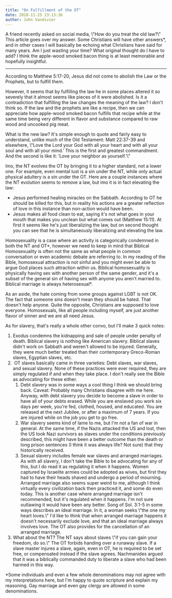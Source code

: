 ```yaml
---
title: "On Fulfillment of the OT"
date: 2018-11-25 23:13:36
author: John Vandivier
---
```




<!-- wp:paragraph -->
<p>A friend recently asked on social media, \"How do you treat the old law?\" This article goes over my answer. Some Christians will have other answers*, and in other cases I will basically be echoing what Christians have said for many years. Am I just wasting your time? What original thought do I have to add? I think the apple-wood smoked bacon thing is at least memorable and hopefully insightful.</p>
<!-- /wp:paragraph -->

<!-- wp:separator -->
<hr class=\"wp-block-separator\"/>
<!-- /wp:separator -->

<!-- wp:paragraph -->
<p>

According to Matthew 5:17-20, Jesus did not come to abolish the Law or the Prophets, but to fulfill them.</p>
<!-- /wp:paragraph -->

<!-- wp:paragraph -->
<p>However, it seems that by fulfilling the law he in some places altered it so severely that it almost seems like pieces of it were abolished. Is it a contradiction that fulfilling the law changes the meaning of the law? I don't think so. If the law and the prophets are like a recipe, then we can appreciate how apple-wood smoked bacon fulfills that recipe while at the same time being very different in flavor and substance compared to raw wood and uncooked pig meat.</p>
<!-- /wp:paragraph -->

<!-- wp:paragraph -->
<p>What is the new law? It's simple enough to quote and fairly easy to understand, unlike much of the Old Testament: Matt 22:37-39 and elsewhere, \"Love the Lord your God with all your heart and with all your soul and with all your mind.’ This is the first and greatest commandment. And the second is like it: ‘Love your neighbor as yourself.’\"</p>
<!-- /wp:paragraph -->

<!-- wp:paragraph -->
<p>Imo, the NT evolves the OT by bringing it to a higher standard, not a lower one. For example, even mental lust is a sin under the NT, while only actual physical adultery is a sin under the OT. Here are a couple instances where the NT evolution seems to remove a law, but imo it is in fact elevating the law:</p>
<!-- /wp:paragraph -->

<!-- wp:list -->
<ul><li>Jesus performed healing miracles on the Sabbath. According to OT he should be killed for this, but in reality his actions are a greater reflection of love in this instance than non-action would have been.</li><li>Jesus makes all food clean to eat, saying it's not what goes in your mouth that makes you unclean but what comes out (Matthew 15:11). At first it seems like he's just liberalizing the law, but on second thought you can see that he is simultaneously liberalizing and elevating the law.</li></ul>
<!-- /wp:list -->

<!-- wp:paragraph -->
<p>Homosexuality is a case where an activity is categorically condemned in both the NT and OT*, however we need to keep in mind that Biblical Homosexuality is often not the same as what people in common conversation or even academic debate are referring to. In my reading of the Bible, homosexual attraction is not sinful and you might even be able to argue God places such attraction within us. Biblical homosexuality is physically having sex with another person of the same gender, and it's a subset of the general sin of having sex with anyone you aren't married to. Biblical marriage is always heterosexual*.</p>
<!-- /wp:paragraph -->

<!-- wp:paragraph -->
<p>As an aside, the hate coming from some groups against LGBT is not OK. The fact that someone sins doesn't mean they should be hated. That doesn't help anyone. Quite the opposite, Christians are supposed to love everyone. Homosexuals, like all people including myself, are just another flavor of sinner and we are all need Jesus.</p>
<!-- /wp:paragraph -->

<!-- wp:paragraph -->
<p>As for slavery, that's really a whole other convo, but I'll make 3 quick notes:</p>
<!-- /wp:paragraph -->

<!-- wp:list {\"ordered\":true} -->
<ol><li>Exodus condemns the kidnapping and sale of people under penalty of death. Biblical slavery is nothing like American slavery. Biblical slaves didn't work on Sabbath and weren't allowed to be injured. Generally, they were much better treated than their contemporary Greco-Roman slaves, Egyptian slaves, etc.</li><li> OT slaves basically came in three varieties: Debt slaves, war slaves, and sexual slavery. None of these practices were ever required, they are simply regulated if and when they take place. I don't really see the Bible as advocating for these either.<ol><li>Debt slavery was in some ways a cool thing I think we should bring back. Caveat: Probably many Christians disagree with me here. Anyway, with debt slavery you decide to become a slave in order to have all of your debts erased. While you are enslaved you work six days per week, you're fed, clothed, housed, and educated. You are released at the next Jubilee, or after a maximum of 7 years. If you are injured while on the job you get to go free.</li><li>War slavery seems kind of lame to me, but I'm not a fan of war in general. At the same time, if the Nazis attacked the US and lost, then the US took Nazi survivors as slaves under the conditions previously described, this might have been a better outcome than the death or long prison sentences (I think it was always life? Not sure) that they historically received.</li><li>Sexual slavery includes female war slaves and arranged marriages. As with all slavery, I don't take the Bible to be advocating for any of this, but I do read it as regulating it when it happens. Women captured by Israelite armies could be adopted as wives, but first they had to have their heads shaved and undergo a period of mourning. Arranged marriage also seems super weird to me, although I think virtually every civilization back then practiced it, and some do even today. This is another case where arranged marriage isn't recommended, but it's regulated when it happens. I'm not sure outlawing it would have been any better. Song of Sol. 3:1-5 in some ways describes an ideal marriage. In it, a woman seeks \"the one my heart loves.\" I'd like to think that when arranged marriage happens it doesn't necessarily exclude love, and that an ideal marriage always involves love. The OT also provides for the cancellation of an arranged marriage.</li></ol></li><li>What about the NT? The NT says about slaves \"if you can gain your freedom, do so.\" The OT forbids handing over a runaway slave. If a slave master injures a slave, again, even in OT, he is required to be set free, or compensated instead if the slave agrees. Nachmanides argued that it was a biblically commanded duty to liberate a slave who had been harmed in this way.</li></ol>
<!-- /wp:list -->

<!-- wp:paragraph -->
<p>*Some individuals and even a few whole denominations may not agree with my interpretations here, but I'm happy to quote scripture and explain my reasoning. Gay marriage and even gay clergy are allowed in some denominations.

</p>
<!-- /wp:paragraph -->